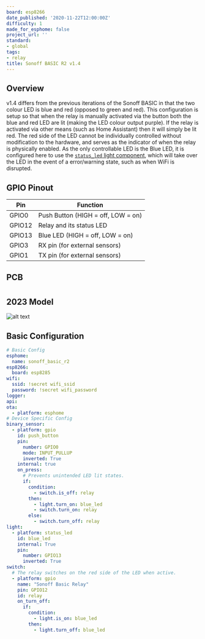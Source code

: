 ```yaml
---
board: esp8266
date_published: '2020-11-22T12:00:00Z'
difficulty: 1
made_for_esphome: false
project_url: ''
standard:
- global
tags:
- relay
title: Sonoff BASIC R2 v1.4
---
```


## Overview

v1.4 differs from the previous iterations of the Sonoff BASIC in that the two colour LED
is blue and red (opposed to green and red).
This configuration is setup so that when the relay is manually activated via the button
both the blue and red LED are lit (making the LED colour output purple). If the relay
is activated via other means (such as Home Assistant) then it will simply be lit red.
The red side of the LED cannot be individually controlled without modification to the hardware,
and serves as the indicator of when the relay is physically enabled.
As the only controllable LED is the Blue LED, it is configured here to use the
[`status_led` light component](https://esphome.io/components/light/status_led), which will take
over the LED in the event of a error/warning state, such as when WiFi is disrupted.

## GPIO Pinout

| Pin    | Function                           |
| ------ | ---------------------------------- |
| GPIO0  | Push Button (HIGH = off, LOW = on) |
| GPIO12 | Relay and its status LED           |
| GPIO13 | Blue LED (HIGH = off, LOW = on)    |
| GPIO3  | RX pin (for external sensors)      |
| GPIO1  | TX pin (for external sensors)      |

## PCB

#

## 2023 Model

![alt text](/SonoffBasicR2-2023-Top.jpg "Sonoff BASIC R2 v1.4 PCB 2023 Model")

## Basic Configuration

```yaml
# Basic Config
esphome:
  name: sonoff_basic_r2
esp8266:
  board: esp8285
wifi:
  ssid: !secret wifi_ssid
  password: !secret wifi_password
logger:
api:
ota:
  - platform: esphome
# Device Specific Config
binary_sensor:
  - platform: gpio
    id: push_button
    pin:
      number: GPIO0
      mode: INPUT_PULLUP
      inverted: True
    internal: true
    on_press:
      # Prevents unintended LED lit states.
      if:
        condition:
          - switch.is_off: relay
        then:
          - light.turn_on: blue_led
          - switch.turn_on: relay
        else:
          - switch.turn_off: relay
light:
  - platform: status_led
    id: blue_led
    internal: True
    pin:
      number: GPIO13
      inverted: True
switch:
  # The relay switches on the red side of the LED when active.
  - platform: gpio
    name: "Sonoff Basic Relay"
    pin: GPIO12
    id: relay
    on_turn_off:
      if:
        condition:
          - light.is_on: blue_led
        then:
          - light.turn_off: blue_led
```
